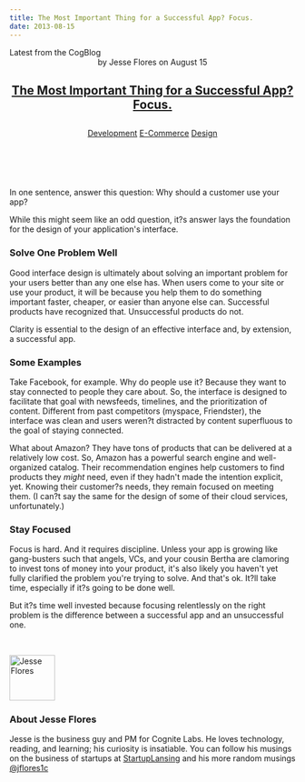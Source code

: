 ```yaml
---
title: The Most Important Thing for a Successful App? Focus.
date: 2013-08-15
---
```


<article itemscope itemtype="http://schema.org/Blog"> 
<div class="container outside"> 
 <div class="featured-post" style="background-image: url(&quot;//cdn2.hubspot.net/hub/440551/file-1740137457-jpg/blog-files/IMG_3289-300x199.jpg?t=1441046336424&quot;);"> 
  <div class="overlay"></div> 
  <div class="row-fluid"> 
   <span class="latest-post"> Latest from <span id="title" itemprop="name">the CogBlog</span> </span> 
  </div> 
  <header class="featured-header"> 
   <div class="row-fluid"> 
    <div class="span2"></div> 
    <div class="span8"> 
     <div class="row-fluid"> 
      <div class="span12 author">
        by 
       <span class="author-name" itemprop="author"><a class="author-link" href="http://www.cognitelabs.com/blog/author/jesse-flores" itemprop="url"></a> <span itemprop="name">Jesse Flores</span></span> on 
       <span class="publish-date" itemprop="datePublished"> August 15</span> 
      </div> 
     </div> 
     <hgroup class="row-fluid"> 
      <h1 class="latest-title" itemprop="headline"> <a href="../../../../com/cognitelabs/www/blog/why-would-a-customer-use-your-app.html" itemprop="url"> <span id="hs_cos_wrapper_name" class="hs_cos_wrapper hs_cos_wrapper_meta_field hs_cos_wrapper_type_text" style="" data-hs-cos-general-type="meta_field" data-hs-cos-type="text">The Most Important Thing for a Successful App? Focus.</span> </a> </h1> 
      <h2 class="post-synopsis" itemprop="alternativeHeadline"> <span id="hs_cos_wrapper_post_synopsis" class="hs_cos_wrapper hs_cos_wrapper_widget hs_cos_wrapper_type_text" style="" data-hs-cos-general-type="widget" data-hs-cos-type="text"></span> </h2> 
     </hgroup> 
     <div class="row-fluid"> 
      <span class="tags" itemprop="keywords"> <a href="http://www.cognitelabs.com/blog/topic/development" class="topic-tag">Development</a> <a href="http://www.cognitelabs.com/blog/topic/e-commerce" class="topic-tag">E-Commerce</a> <a href="http://www.cognitelabs.com/blog/topic/design" class="topic-tag">Design</a> </span> 
     </div> 
    </div> 
   </div> 
  </header> 
 </div> 
</div> 
<section class="blog-section" itemscope itemtype="http://schema.org/Blog"> 
 <div class="blog-post-wrapper cell-wrapper"> 
  <header class="section post-header"> 
  </header> 
  <div class="section post-body"> 
   <section itemprop="text"> 
    <span id="hs_cos_wrapper_post_body" class="hs_cos_wrapper hs_cos_wrapper_meta_field hs_cos_wrapper_type_rich_text" style="" data-hs-cos-general-type="meta_field" data-hs-cos-type="rich_text"><p>&nbsp;</p> <p>In one sentence, answer this question: Why should a customer use your app?</p> <p>While this might seem like an odd question, it?s answer lays the foundation for the design of your application's interface.</p> 
     <!--more--> <h3>Solve One Problem Well</h3> <p>Good interface design is ultimately about solving an important problem for your users better than any one else has. When users come to your site or use your product, it will be because you help them to do something important faster, cheaper, or easier than anyone else can. Successful products have recognized that. Unsuccessful products do not.</p> <p>Clarity is essential to the design of an effective interface and, by extension, a successful app.</p> <h3>Some Examples</h3> <p>Take Facebook, for example. Why do people use it? Because they want to stay connected to people they care about. So, the interface is designed to facilitate that goal with newsfeeds, timelines, and the prioritization of content. Different from past competitors (myspace, Friendster), the interface was clean and users weren?t distracted by content superfluous to the goal of staying connected.</p> <p>What about Amazon? They have tons of products that can be delivered at a relatively low cost. So, Amazon has a powerful search engine and well-organized catalog. Their recommendation engines help customers to find products they <em>might</em> need, even if they hadn't made the intention explicit, yet. Knowing their customer?s needs, they remain focused on meeting them. (I can?t say the same for the design of some of their cloud services, unfortunately.)</p> <h3>Stay Focused</h3> <p>Focus is hard. And it requires discipline. Unless your app is growing like gang-busters such that angels, VCs, and your cousin Bertha are clamoring to invest tons of money into your product, it's also likely you haven't yet fully clarified the problem you're trying to solve. And that's ok. It?ll take time, especially if it?s going to be done well.</p> <p>But it?s time well invested because focusing relentlessly on the right problem is the difference between a successful app and an unsuccessful one.</p> 
     <div class="promo">
      <a class="ebook-promo-main" href="http://cognitelabs.com/wp-content/uploads/2013/08/a-beginners-guide-to-designing-awesome-apps1"><br> <img alt="" class="promo-img" src="http://cdn2.hubspot.net/hub/440551/file-1740137337-png/blog-files/design_method_ebook_cta.png?t=1441046336424"><br> </a>
     </div></span> 
   </section> 
   <span id="hs_cos_wrapper_blog_social_sharing" class="hs_cos_wrapper hs_cos_wrapper_widget hs_cos_wrapper_type_blog_social_sharing" style="" data-hs-cos-general-type="widget" data-hs-cos-type="blog_social_sharing"> 
    <div class="hs-blog-social-share"> 
     <ul class="hs-blog-social-share-list"> 
     </ul> 
    </div> </span> 
   <div id="author-bio" itemscope itemtype="http://schema.org/Person"> 
    <img width="80" height="80" class="avatar avatar-80 photo" src="https://app.hubspot.com/settings/avatar/ebb7b39b3263657e1a24516cf221203e" alt="Jesse Flores"> 
    <div id="author-info"> 
     <h3>About <span itemprop="givenName">Jesse Flores<span></span></span></h3> Jesse is the business guy and PM for Cognite Labs. He loves technology, reading, and learning; his curiosity is insatiable. You can follow his musings on the business of startups at 
     <a href="http://startuplansing.org">StartupLansing</a> and his more random musings 
     <a href="http://www.twitter.com/jflores1c">@jflores1c</a> 
    </div> 
    <div class="clear"></div> 
   </div> 
  </div> 
 </div> 
</section> 
</article>